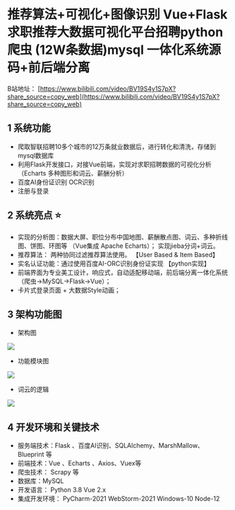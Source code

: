 # 推荐算法+可视化+图像识别  Vue+Flask求职推荐大数据可视化平台招聘python爬虫 (12W条数据)mysql 一体化系统源码+前后端分离
B站地址： [https://www.bilibili.com/video/BV19S4y1S7pX?share_source=copy_web](https://www.bilibili.com/video/BV19S4y1S7pX?share_source=copy_web)

## 1 系统功能

- 爬取智联招聘10多个城市的12万条就业数据后，进行转化和清洗，存储到mysql数据库
- 利用Flask开发接口，对接Vue前端，实现对求职招聘数据的可视化分析（Echarts 多种图形和词云、薪酬分析）
- 百度AI身份证识别  OCR识别
- 注册与登录 

## 2 系统亮点 ⭐

- 实现的分析图：数据大屏、职位分布中国地图、薪酬散点图、词云、多种折线图、饼图、环图等 （Vue集成 Apache Echarts）； 实现jieba分词+词云。
- 推荐算法： 两种协同过滤推荐算法使用。 【User Based & Item Based】
- 实名认证功能：通过使用百度AI-ORC识别身份证实现 【python实现】
- 前端界面为专业美工设计，响应式，自动适配移动端，前后端分离一体化系统（爬虫→MySQL→Flask→Vue）；
- 卡片式登录页面 + 大数据Style动画； 

## 3 架构功能图

- 架构图

![](https://secure2.wostatic.cn/static/u66nFJtfeCtGnZ5ukxvCRY/image.png)

- 功能模块图

![](https://secure2.wostatic.cn/static/xovyArxf7LgNT79zH14i6C/image.png)

- 词云的逻辑

![](https://secure2.wostatic.cn/static/iL1cJP1s9b63nvk49tWtRc/image.png)

## 4 开发环境和关键技术

- 服务端技术：Flask 、百度AI识别、SQLAlchemy、MarshMallow、Blueprint  等
- 前端技术：Vue  、Echarts 、Axios、Vuex等
- 爬虫技术： Scrapy 等
- 数据库：MySQL 
- 开发语言： Python 3.8  Vue 2.x
- 集成开发环境： PyCharm-2021 WebStorm-2021  Windows-10  Node-12
